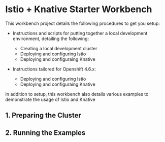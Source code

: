 # Istio + Knative Starter Workbench

This workbench project details the following procedures to get you setup: 

- Instructions and scripts for putting together a local development environment, detailing the following: 
    - Creating a local development cluster
    - Deploying and configuring Istio
    - Deploying and configuraing Knative

- Instructions tailored for Openshift 4.6.x: 
    - Deploying and configuring Istio
    - Deploying and configuraing Knative

In addition to setup, this workbench also details various examples to demonstrate the usage of Istio and Knative

## 1. Preparing the Cluster

## 2. Running the Examples